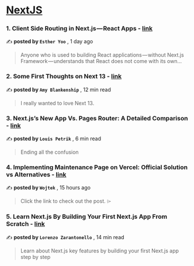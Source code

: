 
<h1><a href=https://medium.com/tag/nextjs/recommended target="_blank" rel="noopener noreferrer">NextJS</a></h1>
<h3>1. Client Side Routing in Next.js — React Apps - <a href=https://medium.com/@eyoo5/client-side-routing-in-next-js-react-apps-479fdfbf30d3?source=tag_recommended_feed---------0-84----------nextjs----------abc68054_c438_47b2_8d5a_4c123bf8fb0b------- target="_blank" rel="noopener noreferrer">link</a></h3>

✍️ **posted by `Esther Yoo`** <date> , 1 day ago</date>

<blockquote>Anyone who is used to building React applications — without Next.js Framework — understands that React does not come with its own…</blockquote>

<h3>2. Some First Thoughts on Next 13 - <a href=https://medium.com/better-programming/some-first-thoughts-on-next-13-922a6a6c5200?source=tag_recommended_feed---------1-107----------nextjs----------abc68054_c438_47b2_8d5a_4c123bf8fb0b------- target="_blank" rel="noopener noreferrer">link</a></h3>

✍️ **posted by `Amy Blankenship`** <date> , 12 min read</date>

<blockquote>I really wanted to love Next 13.</blockquote>

<h3>3. Next.js’s New App Vs. Pages Router: A Detailed Comparison - <a href=https://medium.com/javascript-in-plain-english/next-jss-new-app-vs-pages-router-a-detailed-comparison-46f846963af5?source=tag_recommended_feed---------2-85----------nextjs----------abc68054_c438_47b2_8d5a_4c123bf8fb0b------- target="_blank" rel="noopener noreferrer">link</a></h3>

✍️ **posted by `Louis Petrik`** <date> , 6 min read</date>

<blockquote>Ending all the confusion</blockquote>

<h3>4. Implementing Maintenance Page on Vercel: Official Solution vs Alternatives - <a href=https://medium.com/@wojtek_07/implementing-maintenance-page-on-vercel-official-solution-vs-alternatives-717569026807?source=tag_recommended_feed---------3-84----------nextjs----------abc68054_c438_47b2_8d5a_4c123bf8fb0b------- target="_blank" rel="noopener noreferrer">link</a></h3>

✍️ **posted by `Wojtek`** <date> , 15 hours ago</date>

<blockquote>Click the link to check out the post. ⌲</blockquote>

<h3>5. Learn Next.js By Building Your First Next.js App From Scratch - <a href=https://medium.com/gitconnected/learn-next-js-by-building-your-first-next-js-app-from-scratch-8ec7cc93a9cb?source=tag_recommended_feed---------4-107----------nextjs----------abc68054_c438_47b2_8d5a_4c123bf8fb0b------- target="_blank" rel="noopener noreferrer">link</a></h3>

✍️ **posted by `Lorenzo Zarantonello`** <date> , 14 min read</date>

<blockquote>Learn about Next.js key features by building your first Next.js app step by step</blockquote>

